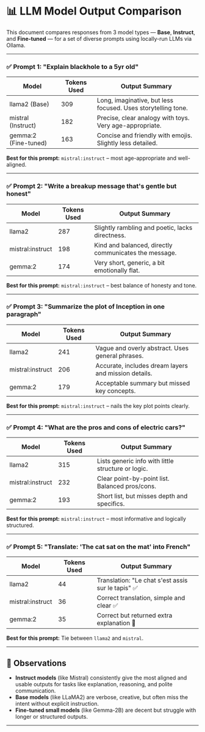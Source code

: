 # 📊 LLM Model Output Comparison

This document compares responses from 3 model types — **Base**, **Instruct**, and **Fine-tuned** — for a set of diverse prompts using locally-run LLMs via Ollama.

---

### ✅ Prompt 1: "Explain blackhole to a 5yr old"

| Model            | Tokens Used | Output Summary |
|------------------|-------------|----------------|
| llama2 (Base)    | 309         | Long, imaginative, but less focused. Uses storytelling tone. |
| mistral (Instruct) | 182       | Precise, clear analogy with toys. Very age-appropriate. |
| gemma:2 (Fine-tuned) | 163     | Concise and friendly with emojis. Slightly less detailed. |

**Best for this prompt:** `mistral:instruct` – most age-appropriate and well-aligned.

---

### ✅ Prompt 2: "Write a breakup message that's gentle but honest"

| Model            | Tokens Used | Output Summary |
|------------------|-------------|----------------|
| llama2           | 287         | Slightly rambling and poetic, lacks directness. |
| mistral:instruct | 198         | Kind and balanced, directly communicates the message. |
| gemma:2          | 174         | Very short, generic, a bit emotionally flat. |

**Best for this prompt:** `mistral:instruct` – best balance of honesty and tone.

---

### ✅ Prompt 3: "Summarize the plot of Inception in one paragraph"

| Model            | Tokens Used | Output Summary |
|------------------|-------------|----------------|
| llama2           | 241         | Vague and overly abstract. Uses general phrases. |
| mistral:instruct | 206         | Accurate, includes dream layers and mission details. |
| gemma:2          | 179         | Acceptable summary but missed key concepts. |

**Best for this prompt:** `mistral:instruct` – nails the key plot points clearly.

---

### ✅ Prompt 4: "What are the pros and cons of electric cars?"

| Model            | Tokens Used | Output Summary |
|------------------|-------------|----------------|
| llama2           | 315         | Lists generic info with little structure or logic. |
| mistral:instruct | 232         | Clear point-by-point list. Balanced pros/cons. |
| gemma:2          | 193         | Short list, but misses depth and specifics. |

**Best for this prompt:** `mistral:instruct` – most informative and logically structured.

---

### ✅ Prompt 5: "Translate: 'The cat sat on the mat' into French"

| Model            | Tokens Used | Output Summary |
|------------------|-------------|----------------|
| llama2           | 44          | Translation: "Le chat s'est assis sur le tapis" ✅ |
| mistral:instruct | 36          | Correct translation, simple and clear ✅ |
| gemma:2          | 35          | Correct but returned extra explanation 📄 |

**Best for this prompt:** Tie between `llama2` and `mistral`.

---

## 📌 Observations

- **Instruct models** (like Mistral) consistently give the most aligned and usable outputs for tasks like explanation, reasoning, and polite communication.
- **Base models** (like LLaMA2) are verbose, creative, but often miss the intent without explicit instruction.
- **Fine-tuned small models** (like Gemma-2B) are decent but struggle with longer or structured outputs.

---